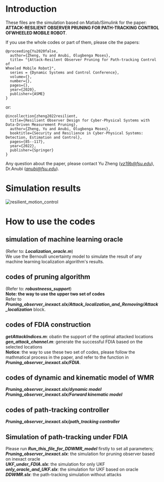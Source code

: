 # Introduction
These files are the simulation based on Matlab/Simulink for the paper: **ATTACK-RESILIENT OBSERVER PRUNING FOR PATH-TRACKING CONTROL OFWHEELED MOBILE ROBOT**.

If you use the whole codes or part of them, please cite the papers:
```
@proceeding{Yu2020false,
  author={Zheng, Yu and Anubi, Olugbenga Moses},
  title= "{Attack-Resilent Observer Pruning for Path-tracking Control of
Wheeled Mobile Robot}",
  series = {Dynamic Systems and Control Conference},
  volume={},
  number={},
  pages={},
  year={2020},
  publisher={ASME}
}
```
or:
```
@incollection{zheng2022resilient,
  title={Resilient Observer Design for Cyber-Physical Systems with Data-Driven Measurement Pruning},
  author={Zheng, Yu and Anubi, Olugbenga Moses},
  booktitle={Security and Resilience in Cyber-Physical Systems: Detection, Estimation and Control},
  pages={85--117},
  year={2022},
  publisher={Springer}
}
```

Any question about the paper, please contact Yu Zheng (*yz19b@fsu.edu*), Dr.Anubi (*anubi@fsu.edu*).

# Simulation results
![resilient_motion_control](https://user-images.githubusercontent.com/36635562/153718494-9b20ce71-060b-48d3-ba68-ac89dccda769.png)


# How to use the codes
## simulation of machine learning oracle
   (Refer to: ***Localization_oracle.m***) <br />
   We use the Bernoulli uncertainty model to simulate the result of any machine learning localization algorithm's results.
## codes of pruning algorithm
   (Refer to: ***robustneess_support***) <br />
**Note: the way to use the upper two set of codes** <br />
Refer to ***Pruning_observer_inexact.slx/Attack_localization_and_Removing/Attack_localization*** block.

## codes of FDIA construction
  ***getAttackIndices.m***: obatin the support of the optimal attacked locations<br />
  ***gen_attack_channel.m***: generate the successful FDIA based on the selected locations<br />
  **Notice**: the way to use these two set of codes, please follow the mathmatical process in the paper, and refer to the function in ***Pruning_observer_inexact.slx/FDIA***.
   
## codes of dynamic and kinematic model of WMR
   ***Pruning_observer_inexact.slx/dynamic model***<br />
   ***Pruning_observer_inexact.slx/Forward kinematic model***
   
## codes of path-tracking controller
   ***Pruning_observer_inexact.slx/path_tracking controller***
   
## Simulation of path-tracking under FDIA
Please run ***Run_this_file_for_DDWMR_model*** firstly to set all parameters; <br />
***Pruning_observer_inexact.slx***: the simulation for pruning observer based on inexact oracle<br />
***UKF_under_FDIA.slx***: the simulation for only UKF<br />
***only_oracle_and_UKF.slx***: the simulation for UKF based on oracle <br />
***DDWMR.slx***: the path-tracking simulation without attacks<br />
